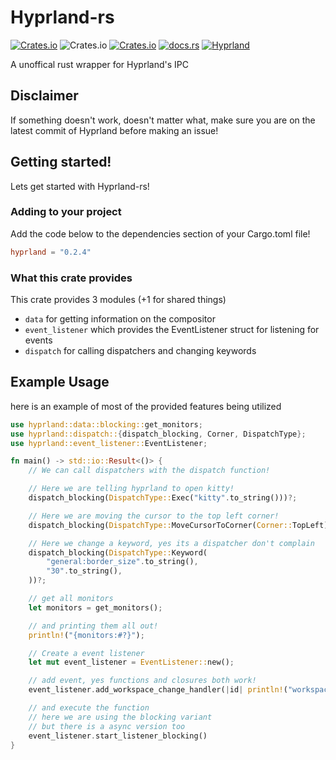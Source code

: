 # Hyprland-rs

[![Crates.io](https://img.shields.io/crates/v/hyprland)](https://crates.io/crates/hyprland)
![Crates.io](https://img.shields.io/crates/d/hyprland)
[![Crates.io](https://img.shields.io/crates/l/hyprland)](https://www.gnu.org/licenses/gpl-3.0.html)
[![docs.rs](https://img.shields.io/docsrs/hyprland)](https://docs.rs/hyprland)
[![Hyprland](https://img.shields.io/badge/Made%20for-Hyprland-blue)](https://github.com/hyprwm/Hyprland)

A unoffical rust wrapper for Hyprland's IPC

## Disclaimer
If something doesn't work, doesn't matter what,
make sure you are on the latest commit of Hyprland before making an issue!

## Getting started!

Lets get started with Hyprland-rs!

### Adding to your project

Add the code below to the dependencies section of your Cargo.toml file!

```toml
hyprland = "0.2.4"
```

### What this crate provides

This crate provides 3 modules (+1 for shared things)
 - `data` for getting information on the compositor
 - `event_listener` which provides the EventListener struct for listening for events
 - `dispatch` for calling dispatchers and changing keywords

## Example Usage

here is an example of most of the provided features being utilized

```rust ,no_run
use hyprland::data::blocking::get_monitors;
use hyprland::dispatch::{dispatch_blocking, Corner, DispatchType};
use hyprland::event_listener::EventListener;

fn main() -> std::io::Result<()> {
    // We can call dispatchers with the dispatch function!

    // Here we are telling hyprland to open kitty!
    dispatch_blocking(DispatchType::Exec("kitty".to_string()))?;

    // Here we are moving the cursor to the top left corner!
    dispatch_blocking(DispatchType::MoveCursorToCorner(Corner::TopLeft))?;

    // Here we change a keyword, yes its a dispatcher don't complain
    dispatch_blocking(DispatchType::Keyword(
        "general:border_size".to_string(),
        "30".to_string(),
    ))?;

    // get all monitors
    let monitors = get_monitors();

    // and printing them all out!
    println!("{monitors:#?}");

    // Create a event listener
    let mut event_listener = EventListener::new();

    // add event, yes functions and closures both work!
    event_listener.add_workspace_change_handler(|id| println!("workspace changed to {id:#?}"));

    // and execute the function
    // here we are using the blocking variant
    // but there is a async version too
    event_listener.start_listener_blocking()
}
```

